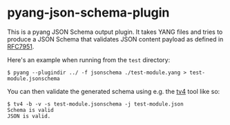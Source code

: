 # pyang-json-schema-plugin

This is a pyang JSON Schema output plugin. It takes YANG files and tries to produce a JSON Schema that validates JSON content payload as defined in [RFC7951](https://tools.ietf.org/html/rfc7951).

Here's an example when running from the `test` directory:
```
$ pyang --plugindir ../ -f jsonschema ./test-module.yang > test-module.jsonschema
```

You can then validate the generated schema using e.g. the [tv4](https://github.com/geraintluff/tv4) tool like so:
```
$ tv4 -b -v -s test-module.jsonschema -j test-module.json
Schema is valid
JSON is valid.
```

